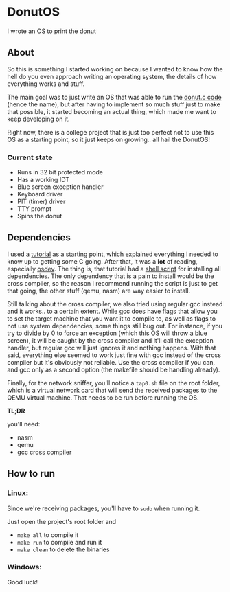 # DonutOS
I wrote an OS to print the donut

## About
So this is something I started working on because I wanted to know how the hell do you even approach writing an operating system, the details of how everything works and stuff.

The main goal was to just write an OS that was able to run the [donut.c code](https://www.a1k0n.net/2021/01/13/optimizing-donut.html) (hence the name), but after having to implement so much stuff just to make that possible, it started becoming an actual thing, which made me want to keep developing on it. 

Right now, there is a college project that is just too perfect not to use this OS as a starting point, so it just keeps on growing.. all hail the DonutOS!

### Current state
- Runs in 32 bit protected mode
- Has a working IDT
- Blue screen exception handler
- Keyboard driver
- PIT (timer) driver
- TTY prompt
- Spins the donut

## Dependencies
I used a [tutorial](https://youtube.com/playlist?list=PLm3B56ql_akNcvH8vvJRYOc7TbYhRs19M&si=2bToaSQWffHsuESF) as a starting point, which explained everything I needed to know up to getting some C going. After that, it was a **lot** of reading, especially [osdev](https://wiki.osdev.org/Expanded_Main_Page). The thing is, that tutorial had a [shell script](https://github.com/mell-o-tron/MellOs/blob/main/A_Setup/setup-gcc-debian.sh) for installing all dependencies. The only dependency that is a pain to install would be the cross compiler, so the reason I recommend running the script is just to get that going, the other stuff (qemu, nasm) are way easier to install.

Still talking about the cross compiler, we also tried using regular gcc instead and it works.. to a certain extent. While gcc does have flags that allow you to set the target machine that you want it to compile to, as well as flags to not use system dependencies, some things still bug out. For instance, if you try to divide by 0 to force an exception (which this OS will throw a blue screen), it will be caught by the cross compiler and it'll call the exception handler, but regular gcc will just ignores it and nothing happens. With that said, everything else seemed to work just fine with gcc instead of the cross compiler but it's obviously not reliable. Use the cross compiler if you can, and gcc only as a second option (the makefile should be handling already).

Finally, for the network sniffer, you'll notice a `tap0.sh` file on the root folder, which is a virtual network card that will send the received packages to the QEMU virtual machine. That needs to be run before running the OS.


**TL;DR**

you'll need:
- nasm
- qemu
- gcc cross compiler

## How to run
### Linux:
Since we're receiving packages, you'll have to `sudo` when running it.

Just open the project's root folder and 
- `make all` to compile it
- `make run` to compile and run it
- `make clean` to delete the binaries

### Windows:
Good luck!
